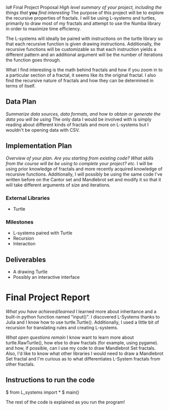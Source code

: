 ls# Final Project Proposal
*High level summary of your project, including the things that* **you** *find interesting*
The purpose of this project will be to explore the recursive properties of
   fractals. I will be using L-systems and turtles, primarily to draw most of my fractals and attempt to use the Numba library in order to maximize time efficiency.

The L-systems will ideally be paired with instructions on the turtle library so
  that each recursive function is given drawing instructions. Additionally, the recursive functions will be customizable so that each instruction yields a different pattern and an additional argument will be the number of iterations the function goes through.

What I find interesting is the math behind fractals and how if you zoom in to a
 particular section of a fractal, it seems like its the original fractal. I also find the recursive nature of fractals and how they can be determined in terms of itself.


## Data Plan
*Summarize data sources, data formats, and how to obtain or generate the data you will be using*
The only data I would be involved with is simply reading about different kinds of
 fractals and more on L-systems but I wouldn't be opening data with CSV.

## Implementation Plan
*Overview of your plan. Are you starting from existing code? What skills from the course will be be using to complete your project? etc.*
I will be using prior knowledge of fractals and more recently acquired knowledge
  of recursive functions. Additionally, I will possibly be using the same code I've written before on the Cantor set and Mandlebrot set and modify it so that it will take different arguments of size and iterations.

### External Libraries
- Turtle

### Milestones
- L-systems paired with Turtle
- Recursion
- Interaction


## Deliverables
- A drawing Turtle
- Possibly an interactive interface

# Final Project Report
*What you have achieved/learned*
I learned more about inheritance and a built-in python function named "input()".
I discovered L-Systems thanks to Julia and I know how to use turtle.Turtle().
Additionally, I used a little bit of recursion for translating rules and creating
L-systems.

*What open questions remain*
I know want to learn more about turtle.RawTurtle(), how else to draw fractals (for
example, using pygame). and how, if possible, can I use my code to draw Mandlebrot
Set fractals. Also, I'd like to know what other libraries I would need to draw a
Mandlebrot Set fractal and I'm curious as to what differentiates L-System fractals
from other fractals.

## Instructions to run the code
$ from L_systems import *
$ main()

The rest of the code is explained as you run the program!
